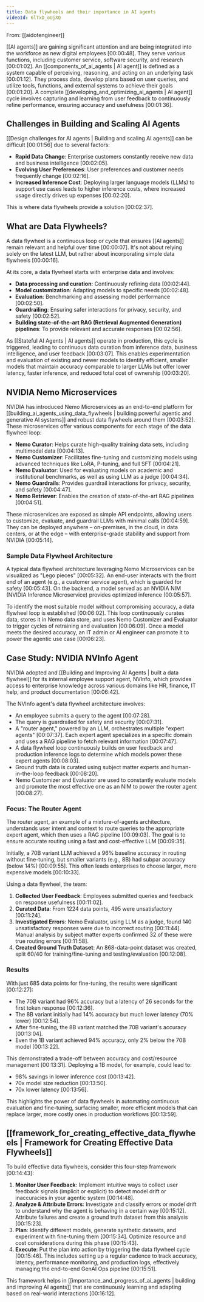```yaml
---
title: Data flywheels and their importance in AI agents
videoId: 6lTxD_oUjXQ
---
```


From: [[aidotengineer]] <br/> 

[[AI agents]] are gaining significant attention and are being integrated into the workforce as new digital employees <a class="yt-timestamp" data-t="00:00:48">[00:00:48]</a>. They serve various functions, including customer service, software security, and research <a class="yt-timestamp" data-t="00:01:02">[00:01:02]</a>. An [[components_of_ai_agents | AI agent]] is defined as a system capable of perceiving, reasoning, and acting on an underlying task <a class="yt-timestamp" data-t="00:01:12">[00:01:12]</a>. They process data, develop plans based on user queries, and utilize tools, functions, and external systems to achieve their goals <a class="yt-timestamp" data-t="00:01:20">[00:01:20]</a>. A complete [[developing_and_optimizing_ai_agents | AI agent]] cycle involves capturing and learning from user feedback to continuously refine performance, ensuring accuracy and usefulness <a class="yt-timestamp" data-t="00:01:36">[00:01:36]</a>.

## Challenges in Building and Scaling AI Agents

[[Design challenges for AI agents | Building and scaling AI agents]] can be difficult <a class="yt-timestamp" data-t="00:01:56">[00:01:56]</a> due to several factors:
*   **Rapid Data Change**: Enterprise customers constantly receive new data and business intelligence <a class="yt-timestamp" data-t="00:02:05">[00:02:05]</a>.
*   **Evolving User Preferences**: User preferences and customer needs frequently change <a class="yt-timestamp" data-t="00:02:16">[00:02:16]</a>.
*   **Increased Inference Cost**: Deploying larger language models (LLMs) to support use cases leads to higher inference costs, where increased usage directly drives up expenses <a class="yt-timestamp" data-t="00:02:20">[00:02:20]</a>.

This is where data flywheels provide a solution <a class="yt-timestamp" data-t="00:02:37">[00:02:37]</a>.

## What are Data Flywheels?

A data flywheel is a continuous loop or cycle that ensures [[AI agents]] remain relevant and helpful over time <a class="yt-timestamp" data-t="00:00:07">[00:00:07]</a>. It's not about relying solely on the latest LLM, but rather about incorporating simple data flywheels <a class="yt-timestamp" data-t="00:00:16">[00:00:16]</a>.

At its core, a data flywheel starts with enterprise data and involves:
*   **Data processing and curation**: Continuously refining data <a class="yt-timestamp" data-t="00:02:44">[00:02:44]</a>.
*   **Model customization**: Adapting models to specific needs <a class="yt-timestamp" data-t="00:02:48">[00:02:48]</a>.
*   **Evaluation**: Benchmarking and assessing model performance <a class="yt-timestamp" data-t="00:02:50">[00:02:50]</a>.
*   **Guardrailing**: Ensuring safer interactions for privacy, security, and safety <a class="yt-timestamp" data-t="00:02:52">[00:02:52]</a>.
*   **Building state-of-the-art RAG (Retrieval Augmented Generation) pipelines**: To provide relevant and accurate responses <a class="yt-timestamp" data-t="00:02:56">[00:02:56]</a>.

As [[Stateful AI Agents | AI agents]] operate in production, this cycle is triggered, leading to continuous data curation from inference data, business intelligence, and user feedback <a class="yt-timestamp" data-t="00:03:07">[00:03:07]</a>. This enables experimentation and evaluation of existing and newer models to identify efficient, smaller models that maintain accuracy comparable to larger LLMs but offer lower latency, faster inference, and reduced total cost of ownership <a class="yt-timestamp" data-t="00:03:20">[00:03:20]</a>.

## NVIDIA Nemo Microservices

NVIDIA has introduced Nemo Microservices as an end-to-end platform for [[building_ai_agents_using_data_flywheels | building powerful agentic and generative AI systems]] and robust data flywheels around them <a class="yt-timestamp" data-t="00:03:52">[00:03:52]</a>. These microservices offer various components for each stage of the data flywheel loop:
*   **Nemo Curator**: Helps curate high-quality training data sets, including multimodal data <a class="yt-timestamp" data-t="00:04:13">[00:04:13]</a>.
*   **Nemo Customizer**: Facilitates fine-tuning and customizing models using advanced techniques like LoRA, P-tuning, and full SFT <a class="yt-timestamp" data-t="00:04:21">[00:04:21]</a>.
*   **Nemo Evaluator**: Used for evaluating models on academic and institutional benchmarks, as well as using LLM as a judge <a class="yt-timestamp" data-t="00:04:34">[00:04:34]</a>.
*   **Nemo Guardrails**: Provides guardrail interactions for privacy, security, and safety <a class="yt-timestamp" data-t="00:04:47">[00:04:47]</a>.
*   **Nemo Retriever**: Enables the creation of state-of-the-art RAG pipelines <a class="yt-timestamp" data-t="00:04:51">[00:04:51]</a>.

These microservices are exposed as simple API endpoints, allowing users to customize, evaluate, and guardrail LLMs with minimal calls <a class="yt-timestamp" data-t="00:04:59">[00:04:59]</a>. They can be deployed anywhere – on-premises, in the cloud, in data centers, or at the edge – with enterprise-grade stability and support from NVIDIA <a class="yt-timestamp" data-t="00:05:14">[00:05:14]</a>.

### Sample Data Flywheel Architecture

A typical data flywheel architecture leveraging Nemo Microservices can be visualized as "Lego pieces" <a class="yt-timestamp" data-t="00:05:32">[00:05:32]</a>. An end-user interacts with the front end of an agent (e.g., a customer service agent), which is guarded for safety <a class="yt-timestamp" data-t="00:05:43">[00:05:43]</a>. On the backend, a model served as an NVIDIA NIM (NVIDIA Inference Microservice) provides optimized inference <a class="yt-timestamp" data-t="00:05:57">[00:05:57]</a>.

To identify the most suitable model without compromising accuracy, a data flywheel loop is established <a class="yt-timestamp" data-t="00:06:02">[00:06:02]</a>. This loop continuously curates data, stores it in Nemo data store, and uses Nemo Customizer and Evaluator to trigger cycles of retraining and evaluation <a class="yt-timestamp" data-t="00:06:09">[00:06:09]</a>. Once a model meets the desired accuracy, an IT admin or AI engineer can promote it to power the agentic use case <a class="yt-timestamp" data-t="00:06:23">[00:06:23]</a>.

## Case Study: NVIDIA NVInfo Agent

NVIDIA adopted and [[Building and Improving AI Agents | built a data flywheel]] for its internal employee support agent, NVInfo, which provides access to enterprise knowledge across various domains like HR, finance, IT help, and product documentation <a class="yt-timestamp" data-t="00:06:42">[00:06:42]</a>.

The NVInfo agent's data flywheel architecture involves:
*   An employee submits a query to the agent <a class="yt-timestamp" data-t="00:07:28">[00:07:28]</a>.
*   The query is guardrailed for safety and security <a class="yt-timestamp" data-t="00:07:31">[00:07:31]</a>.
*   A "router agent," powered by an LLM, orchestrates multiple "expert agents" <a class="yt-timestamp" data-t="00:07:37">[00:07:37]</a>. Each expert agent specializes in a specific domain and uses a RAG pipeline to fetch relevant information <a class="yt-timestamp" data-t="00:07:47">[00:07:47]</a>.
*   A data flywheel loop continuously builds on user feedback and production inference logs to determine which models power these expert agents <a class="yt-timestamp" data-t="00:08:03">[00:08:03]</a>.
*   Ground truth data is curated using subject matter experts and human-in-the-loop feedback <a class="yt-timestamp" data-t="00:08:20">[00:08:20]</a>.
*   Nemo Customizer and Evaluator are used to constantly evaluate models and promote the most effective one as an NIM to power the router agent <a class="yt-timestamp" data-t="00:08:27">[00:08:27]</a>.

### Focus: The Router Agent

The router agent, an example of a mixture-of-agents architecture, understands user intent and context to route queries to the appropriate expert agent, which then uses a RAG pipeline <a class="yt-timestamp" data-t="00:09:03">[00:09:03]</a>. The goal is to ensure accurate routing using a fast and cost-effective LLM <a class="yt-timestamp" data-t="00:09:35">[00:09:35]</a>.

Initially, a 70B variant LLM achieved a 96% baseline accuracy in routing without fine-tuning, but smaller variants (e.g., 8B) had subpar accuracy (below 14%) <a class="yt-timestamp" data-t="00:09:55">[00:09:55]</a>. This often leads enterprises to choose larger, more expensive models <a class="yt-timestamp" data-t="00:10:33">[00:10:33]</a>.

Using a data flywheel, the team:
1.  **Collected User Feedback**: Employees submitted queries and feedback on response usefulness <a class="yt-timestamp" data-t="00:11:02">[00:11:02]</a>.
2.  **Curated Data**: From 1224 data points, 495 were unsatisfactory <a class="yt-timestamp" data-t="00:11:24">[00:11:24]</a>.
3.  **Investigated Errors**: Nemo Evaluator, using LLM as a judge, found 140 unsatisfactory responses were due to incorrect routing <a class="yt-timestamp" data-t="00:11:44">[00:11:44]</a>. Manual analysis by subject matter experts confirmed 32 of these were true routing errors <a class="yt-timestamp" data-t="00:11:58">[00:11:58]</a>.
4.  **Created Ground Truth Dataset**: An 868-data-point dataset was created, split 60/40 for training/fine-tuning and testing/evaluation <a class="yt-timestamp" data-t="00:12:08">[00:12:08]</a>.

### Results

With just 685 data points for fine-tuning, the results were significant <a class="yt-timestamp" data-t="00:12:27">[00:12:27]</a>:
*   The 70B variant had 96% accuracy but a latency of 26 seconds for the first token response <a class="yt-timestamp" data-t="00:12:36">[00:12:36]</a>.
*   The 8B variant initially had 14% accuracy but much lower latency (70% lower) <a class="yt-timestamp" data-t="00:12:54">[00:12:54]</a>.
*   After fine-tuning, the 8B variant matched the 70B variant's accuracy <a class="yt-timestamp" data-t="00:13:04">[00:13:04]</a>.
*   Even the 1B variant achieved 94% accuracy, only 2% below the 70B model <a class="yt-timestamp" data-t="00:13:22">[00:13:22]</a>.

This demonstrated a trade-off between accuracy and cost/resource management <a class="yt-timestamp" data-t="00:13:31">[00:13:31]</a>. Deploying a 1B model, for example, could lead to:
*   98% savings in lower inference cost <a class="yt-timestamp" data-t="00:13:42">[00:13:42]</a>.
*   70x model size reduction <a class="yt-timestamp" data-t="00:13:50">[00:13:50]</a>.
*   70x lower latency <a class="yt-timestamp" data-t="00:13:56">[00:13:56]</a>.

This highlights the power of data flywheels in automating continuous evaluation and fine-tuning, surfacing smaller, more efficient models that can replace larger, more costly ones in production workflows <a class="yt-timestamp" data-t="00:13:59">[00:13:59]</a>.

## [[framework_for_creating_effective_data_flywheels | Framework for Creating Effective Data Flywheels]]

To build effective data flywheels, consider this four-step framework <a class="yt-timestamp" data-t="00:14:43">[00:14:43]</a>:

1.  **Monitor User Feedback**: Implement intuitive ways to collect user feedback signals (implicit or explicit) to detect model drift or inaccuracies in your agentic system <a class="yt-timestamp" data-t="00:14:48">[00:14:48]</a>.
2.  **Analyze & Attribute Errors**: Investigate and classify errors or model drift to understand why the agent is behaving in a certain way <a class="yt-timestamp" data-t="00:15:12">[00:15:12]</a>. Attribute failures and create a ground truth dataset from this analysis <a class="yt-timestamp" data-t="00:15:23">[00:15:23]</a>.
3.  **Plan**: Identify different models, generate synthetic datasets, and experiment with fine-tuning them <a class="yt-timestamp" data-t="00:15:34">[00:15:34]</a>. Optimize resource and cost considerations during this phase <a class="yt-timestamp" data-t="00:15:43">[00:15:43]</a>.
4.  **Execute**: Put the plan into action by triggering the data flywheel cycle <a class="yt-timestamp" data-t="00:15:46">[00:15:46]</a>. This includes setting up a regular cadence to track accuracy, latency, performance monitoring, and production logs, effectively managing the end-to-end GenAI Ops pipeline <a class="yt-timestamp" data-t="00:15:51">[00:15:51]</a>.

This framework helps in [[importance_and_progress_of_ai_agents | building and improving AI agents]] that are continuously learning and adapting based on real-world interactions <a class="yt-timestamp" data-t="00:16:12">[00:16:12]</a>.